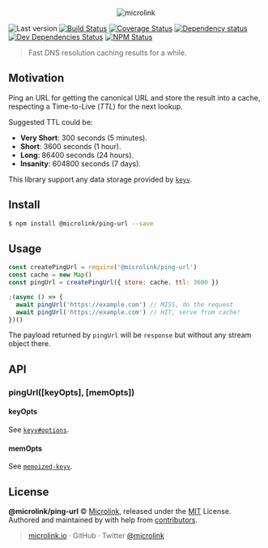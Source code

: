 <div align="center">
  <img src="https://cdn.microlink.io/logo/banner.png" alt="microlink">
</div>

![Last version](https://img.shields.io/github/tag/microlinkhq/ping-url.svg?style=flat-square)
[![Build Status](https://img.shields.io/travis/com/microlinkhq/ping-url/master.svg?style=flat-square)](https://travis-ci.com/microlink/ping-url)
[![Coverage Status](https://img.shields.io/coveralls/microlinkhq/ping-url.svg?style=flat-square)](https://coveralls.io/github/microlinkhq/ping-url)
[![Dependency status](https://img.shields.io/david/microlinkhq/ping-url.svg?style=flat-square)](https://david-dm.org/microlinkhq/ping-url)
[![Dev Dependencies Status](https://img.shields.io/david/dev/microlinkhq/ping-url.svg?style=flat-square)](https://david-dm.org/microlinkhq/ping-url#info=devDependencies)
[![NPM Status](https://img.shields.io/npm/dm/@microlink/ping-url.svg?style=flat-square)](https://www.npmjs.org/package/@microlink/ping-url)

> Fast DNS resolution caching results for a while.

## Motivation

Ping an URL for getting the canonical URL and store the result into a cache, respecting a Time-to-Live (*TTL*) for the next lookup.

Suggested TTL could be:

- **Very Short**: 300 seconds (5 minutes).
- **Short**: 3600 seconds (1 hour).
- **Long**: 86400 seconds (24 hours).
- **Insanity**: 604800 seconds (7 days).

This library support any data storage provided by [`keyv`](https://npm.im/keyv).

## Install

```bash
$ npm install @microlink/ping-url --save
```

## Usage

```js
const createPingUrl = require('@microlink/ping-url')
const cache = new Map()
const pingUrl = createPingUrl({ store: cache, ttl: 3600 })

;(async () => {
  await pingUrl('https://example.com') // MISS, do the request
  await pingUrl('https://example.com') // HIT, serve from cache!
})()
```

The payload returned by `pingUrl` will be `response` but without any stream object there.

## API

### pingUrl([keyOpts], [memOpts])

#### keyOpts

See [`keyv#options`](https://www.npmjs.com/package/keyv#new-keyvuri-options).

#### memOpts

See [`memoized-keyv`](https://www.npmjs.com/package/memoized-keyv).

## License

**@microlink/ping-url** © [Microlink](https://microlink.io), released under the [MIT](https://github.com/microlink/ping-url/blob/master/LICENSE.md) License.<br>
Authored and maintained by  with help from [contributors](https://github.com/microlink/ping-url/contributors).

> [microlink.io](https://microlink.io) · GitHub [](https://github.com/microlink) · Twitter [@microlink](https://twitter.com/microlink)
